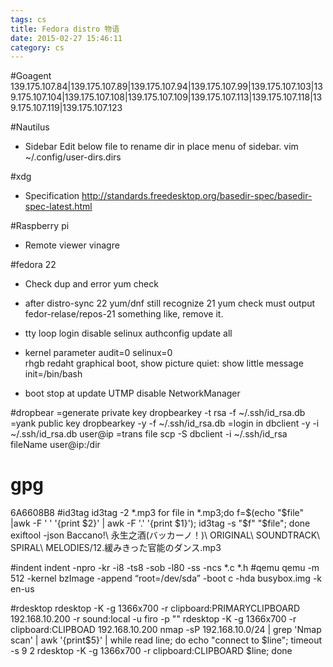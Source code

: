 ```yaml
---
tags: cs
title: Fedora distro 物语
date: 2015-02-27 15:46:11
category: cs
---
```


#Goagent
139.175.107.84|139.175.107.89|139.175.107.94|139.175.107.99|139.175.107.103|139.175.107.104|139.175.107.108|139.175.107.109|139.175.107.113|139.175.107.118|139.175.107.119|139.175.107.123

#Nautilus
* Sidebar
Edit below file to rename dir in place menu of sidebar.
vim ~/.config/user-dirs.dirs


#xdg 
* Specification
http://standards.freedesktop.org/basedir-spec/basedir-spec-latest.html

#Raspberry pi

* Remote viewer
vinagre

#fedora 22
* Check dup and error
yum check

* after distro-sync 22 yum/dnf still recognize 21
yum check must output fedor-relase/repos-21 something like, remove it.

* tty loop login
disable selinux
authconfig update all

* kernel parameter
audit=0 selinux=0  
rhgb  redaht graphical boot, show picture
quiet: show little message
init=/bin/bash

* boot stop at update UTMP
disable NetworkManager



#dropbear
=generate private key
dropbearkey -t rsa -f ~/.ssh/id_rsa.db
=yank public key
dropbearkey -y -f ~/.ssh/id_rsa.db
=login in
dbclient -y -i ~/.ssh/id_rsa.db user@ip
=trans file
scp -S dbclient -i ~/.ssh/id_rsa fileName user@ip:/dir

# gpg
6A6608B8
#id3tag
id3tag -2 *.mp3
for file in *.mp3;do f=$(echo "$file" |awk -F ' ' '{print $2}' | awk -F '.' '{print $1}'); id3tag -s "$f" "$file";  done
exiftool -json Baccano\!\ 永生之酒\(バッカーノ！\)\ ORIGINAL\ SOUNDTRACK\ SPIRAL\ MELODIES/12.緩みきった官能のダンス.mp3

#indent
indent -npro -kr -i8 -ts8 -sob -l80 -ss -ncs *.c *.h
#qemu
qemu -m 512 -kernel bzImage -append “root=/dev/sda” -boot c -hda busybox.img -k en-us

#rdesktop
rdesktop -K -g 1366x700 -r clipboard:PRIMARYCLIPBOARD 192.168.10.200 -r sound:local -u firo -p ""
rdesktop -K -g 1366x700 -r clipboard:CLIPBOAD 192.168.10.200
nmap  -sP 192.168.10.0/24  | grep 'Nmap scan' | awk '{print$5}' | while read line; do echo "connect to $line";  timeout -s 9 2 rdesktop -K -g 1366x700 -r clipboard:CLIPBOARD $line; done

